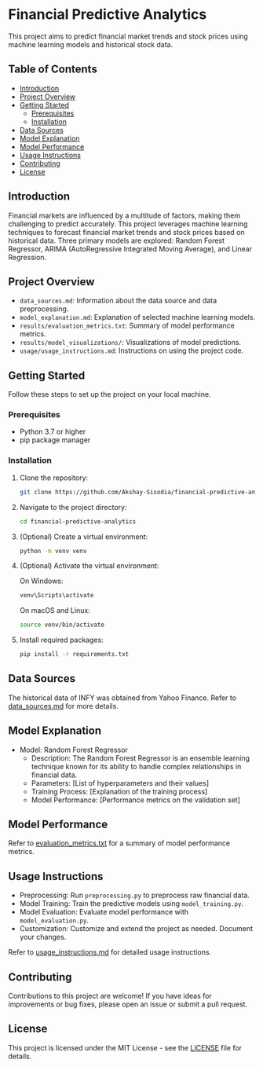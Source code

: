 # Financial Predictive Analytics

This project aims to predict financial market trends and stock prices using machine learning models and historical stock data.

## Table of Contents

- [Introduction](#introduction)
- [Project Overview](#project-overview)
- [Getting Started](#getting-started)
  - [Prerequisites](#prerequisites)
  - [Installation](#installation)
- [Data Sources](#data-sources)
- [Model Explanation](#model-explanation)
- [Model Performance](#model-performance)
- [Usage Instructions](#usage-instructions)
- [Contributing](#contributing)
- [License](#license)

## Introduction

Financial markets are influenced by a multitude of factors, making them challenging to predict accurately. This project leverages machine learning techniques to forecast financial market trends and stock prices based on historical data. Three primary models are explored: Random Forest Regressor, ARIMA (AutoRegressive Integrated Moving Average), and Linear Regression.

## Project Overview

- `data_sources.md`: Information about the data source and data preprocessing.
- `model_explanation.md`: Explanation of selected machine learning models.
- `results/evaluation_metrics.txt`: Summary of model performance metrics.
- `results/model_visualizations/`: Visualizations of model predictions.
- `usage/usage_instructions.md`: Instructions on using the project code.

## Getting Started

Follow these steps to set up the project on your local machine.

### Prerequisites

- Python 3.7 or higher
- pip package manager

### Installation

1. Clone the repository:

   ```bash
   git clone https://github.com/Akshay-Sisodia/financial-predictive-analytics.git
   ```

2. Navigate to the project directory:

   ```bash
   cd financial-predictive-analytics
   ```

3. (Optional) Create a virtual environment:

   ```bash
   python -m venv venv
   ```

4. (Optional) Activate the virtual environment:

   On Windows:

   ```bash
   venv\Scripts\activate
   ```

   On macOS and Linux:

   ```bash
   source venv/bin/activate
   ```

5. Install required packages:

   ```bash
   pip install -r requirements.txt
   ```

## Data Sources

The historical data of INFY was obtained from Yahoo Finance. Refer to [data_sources.md](documentation/data_sources.md) for more details.

## Model Explanation

- Model: Random Forest Regressor
  - Description: The Random Forest Regressor is an ensemble learning technique known for its ability to handle complex relationships in financial data.
  - Parameters: [List of hyperparameters and their values]
  - Training Process: [Explanation of the training process]
  - Model Performance: [Performance metrics on the validation set]

## Model Performance

Refer to [evaluation_metrics.txt](results/evaluation_metrics.txt) for a summary of model performance metrics.

## Usage Instructions

- Preprocessing: Run `preprocessing.py` to preprocess raw financial data.
- Model Training: Train the predictive models using `model_training.py`.
- Model Evaluation: Evaluate model performance with `model_evaluation.py`.
- Customization: Customize and extend the project as needed. Document your changes.

Refer to [usage_instructions.md](usage/usage_instructions.md) for detailed usage instructions.

## Contributing

Contributions to this project are welcome! If you have ideas for improvements or bug fixes, please open an issue or submit a pull request.

## License

This project is licensed under the MIT License - see the [LICENSE](LICENSE) file for details.
```
